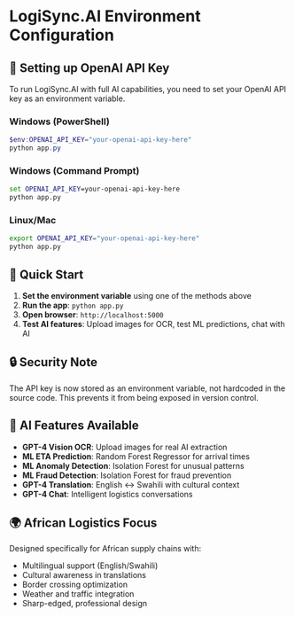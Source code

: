 # LogiSync.AI Environment Configuration

## 🔑 Setting up OpenAI API Key

To run LogiSync.AI with full AI capabilities, you need to set your OpenAI API key as an environment variable.

### Windows (PowerShell)
```powershell
$env:OPENAI_API_KEY="your-openai-api-key-here"
python app.py
```

### Windows (Command Prompt)
```cmd
set OPENAI_API_KEY=your-openai-api-key-here
python app.py
```

### Linux/Mac
```bash
export OPENAI_API_KEY="your-openai-api-key-here"
python app.py
```

## 🚀 Quick Start

1. **Set the environment variable** using one of the methods above
2. **Run the app**: `python app.py`
3. **Open browser**: `http://localhost:5000`
4. **Test AI features**: Upload images for OCR, test ML predictions, chat with AI

## 🔒 Security Note

The API key is now stored as an environment variable, not hardcoded in the source code. This prevents it from being exposed in version control.

## 🤖 AI Features Available

- **GPT-4 Vision OCR**: Upload images for real AI extraction
- **ML ETA Prediction**: Random Forest Regressor for arrival times
- **ML Anomaly Detection**: Isolation Forest for unusual patterns
- **ML Fraud Detection**: Isolation Forest for fraud prevention
- **GPT-4 Translation**: English ↔ Swahili with cultural context
- **GPT-4 Chat**: Intelligent logistics conversations

## 🌍 African Logistics Focus

Designed specifically for African supply chains with:
- Multilingual support (English/Swahili)
- Cultural awareness in translations
- Border crossing optimization
- Weather and traffic integration
- Sharp-edged, professional design
